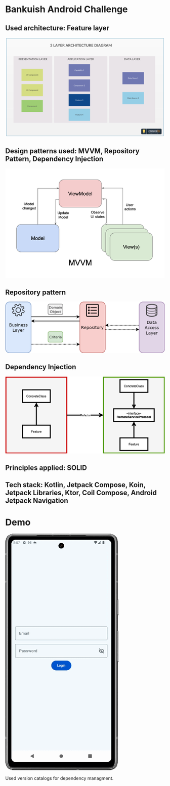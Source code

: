 # Bankuish Android Challenge

## Used architecture: Feature layer
![Feature layer architecture](https://github.com/Madold/Timetonictest/blob/main/feature_layer_diagram.png?raw=true)

## Design patterns used: MVVM, Repository Pattern, Dependency Injection
![MVVM Pattern](https://github.com/Madold/imgs/blob/main/mvvm.png?raw=true)

## Repository pattern
![Repository pattern](https://raw.githubusercontent.com/Madold/Timetonictest/main/repository_pattern.png)

## Dependency Injection
![](https://github.com/Madold/Timetonictest/blob/main/dependency_injection.png?raw=true)

## Principles applied: SOLID

## Tech stack: Kotlin, Jetpack Compose, Koin, Jetpack Libraries, Ktor, Coil Compose, Android Jetpack Navigation

# Demo
![App demo](https://github.com/Madold/Timetonictest/blob/main/2024-05-30%2000-57-41.gif?raw=true)

Used version catalogs for dependency managment.
